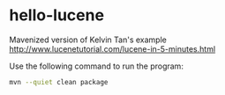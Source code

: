 hello-lucene
============

Mavenized version of Kelvin Tan's example <http://www.lucenetutorial.com/lucene-in-5-minutes.html>

Use the following command to run the program:

```bash
mvn --quiet clean package
```

